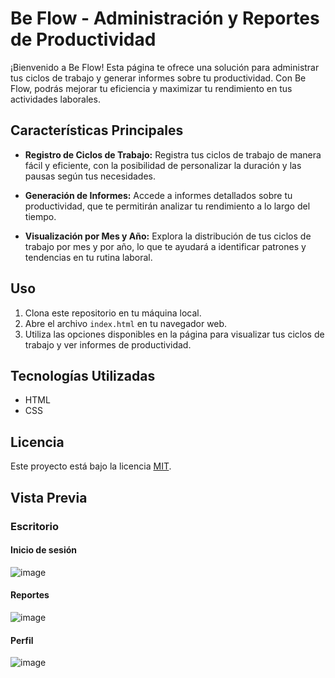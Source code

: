 # Be Flow - Administración y Reportes de Productividad

¡Bienvenido a Be Flow! Esta página te ofrece una solución para administrar tus ciclos de trabajo y generar informes sobre tu productividad. Con Be Flow, podrás mejorar tu eficiencia y maximizar tu rendimiento en tus actividades laborales.

## Características Principales

- **Registro de Ciclos de Trabajo:** Registra tus ciclos de trabajo de manera fácil y eficiente, con la posibilidad de personalizar la duración y las pausas según tus necesidades.
  
- **Generación de Informes:** Accede a informes detallados sobre tu productividad, que te permitirán analizar tu rendimiento a lo largo del tiempo.

- **Visualización por Mes y Año:** Explora la distribución de tus ciclos de trabajo por mes y por año, lo que te ayudará a identificar patrones y tendencias en tu rutina laboral.

## Uso

1. Clona este repositorio en tu máquina local.
2. Abre el archivo `index.html` en tu navegador web.
3. Utiliza las opciones disponibles en la página para visualizar tus ciclos de trabajo y ver informes de productividad.

## Tecnologías Utilizadas

- HTML
- CSS

## Licencia

Este proyecto está bajo la licencia [MIT](https://opensource.org/licenses/MIT).

## Vista Previa

### Escritorio
#### Inicio de sesión
![image](https://github.com/jandres0322/ux-prototype-web-be-flow/assets/124526219/2fa20bf9-0256-4acf-a251-ef9594ae8a80)
#### Reportes
![image](https://github.com/jandres0322/ux-prototype-web-be-flow/assets/124526219/9dcda1bd-214f-4a66-875f-012187c7cbae)
#### Perfil
![image](https://github.com/jandres0322/ux-prototype-web-be-flow/assets/124526219/820e8375-39d2-4a11-bb2a-c6a44c56476c)
